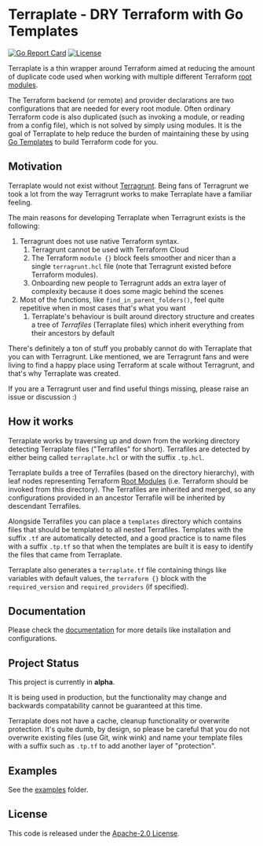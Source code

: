 # Terraplate - DRY Terraform with Go Templates

[![Go Report Card](https://goreportcard.com/badge/github.com/verifa/terraplate)](https://goreportcard.com/report/github.com/verifa/terraplate)
[![License](https://img.shields.io/badge/License-Apache_2.0-blue.svg)](https://opensource.org/licenses/Apache-2.0)

Terraplate is a thin wrapper around Terraform aimed at reducing the amount of duplicate code used when working with multiple different Terraform [root modules](https://www.terraform.io/language/modules#the-root-module).

The Terraform backend (or remote) and provider declarations are two configurations that are needed for every root module.
Often ordinary Terraform code is also duplicated (such as invoking a module, or reading from a config file), which is not solved by simply using modules.
It is the goal of Terraplate to help reduce the burden of maintaining these by using [Go Templates](https://pkg.go.dev/text/template) to build Terraform code for you.

## Motivation

Terraplate would not exist without [Terragrunt](https://terragrunt.gruntwork.io/).
Being fans of Terragrunt we took a lot from the way Terragrunt works to make Terraplate have a familiar feeling.

The main reasons for developing Terraplate when Terragrunt exists is the following:

1. Terragrunt does not use native Terraform syntax.
   1. Terragrunt cannot be used with Terraform Cloud
   2. The Terraform `module {}` block feels smoother and nicer than a single `terragrunt.hcl` file (note that Terragrunt existed before Terraform modules).
   3. Onboarding new people to Terragrunt adds an extra layer of complexity because it does some magic behind the scenes
2. Most of the functions, like `find_in_parent_folders()`, feel quite repetitive when in most cases that's what you want
   1. Terraplate's behaviour is built around directory structure and creates a tree of *Terrafiles* (Terraplate files) which inherit everything from their ancestors by default

There's definitely a ton of stuff you probably cannot do with Terraplate that you can with Terragrunt.
Like mentioned, we are Terragrunt fans and were living to find a happy place using Terraform at scale without Terragrunt, and that's why Terraplate was created.

If you are a Terragrunt user and find useful things missing, please raise an issue or discussion :)

## How it works

Terraplate works by traversing up and down from the working directory detecting Terraplate files ("Terrafiles" for short).
Terrafiles are detected by either being called `terraplate.hcl` or with the suffix `.tp.hcl`.

Terraplate builds a tree of Terrafiles (based on the directory hierarchy), with leaf nodes representing Terraform [Root Modules](https://www.terraform.io/language/modules#the-root-module) (i.e. Terraform should be invoked from this directory).
The Terrafiles are inherited and merged, so any configurations provided in an ancestor Terrafile will be inherited by descendant Terrafiles.

Alongside Terrafiles you can place a `templates` directory which contains files that should be templated to all nested Terrafiles.
Templates with the suffix `.tf` are automatically detected, and a good practice is to name files with a suffix `.tp.tf` so that when the templates are built it is easy to identify the files that came from Terraplate.

Terraplate also generates a `terraplate.tf` file containing things like variables with default values, the `terraform {}` block with the `required_version` and `required_providers` (if specified).

## Documentation

Please check the [documentation](./DOCUMENTATION.md) for more details like installation and configurations.

## Project Status

This project is currently in **alpha**.

It is being used in production, but the functionality may change and backwards compatability cannot be guaranteed at this time.

Terraplate does not have a cache, cleanup functionality or overwrite protection.
It's quite dumb, by design, so please be careful that you do not overwrite existing files (use Git, wink wink) and name your template files with a suffix such as `.tp.tf` to add another layer of "protection".

## Examples

See the [examples](./examples) folder.

## License

This code is released under the [Apache-2.0 License](./LICENSE).
